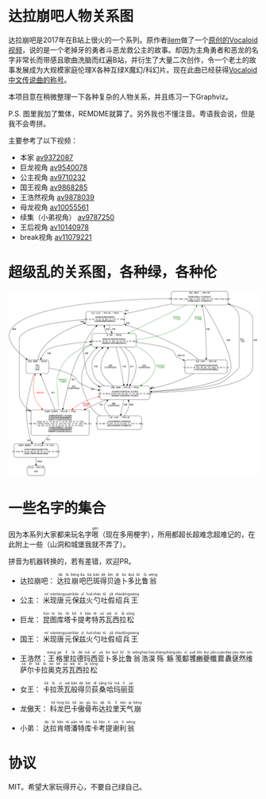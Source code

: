 # 达拉崩吧人物关系图

达拉崩吧是2017年在B站上很火的一个系列。原作者[ilem](https://space.bilibili.com/3379951)做了一个[原创的Vocaloid视频](https://www.bilibili.com/video/av9372087/)，说的是一个老掉牙的勇者斗恶龙救公主的故事。却因为主角勇者和恶龙的名字非常长而带感且歌曲洗脑而红遍B站，并衍生了大量二次创作，令一个老土的故事发展成为大规模家庭伦理X各种互绿X魔幻/科幻片。现在此曲已经获得[Vocaloid中文传说曲的称号](https://zh.moegirl.org/zh-hans/%E8%BE%BE%E6%8B%89%E5%B4%A9%E5%90%A7)。

本项目意在稍微整理一下各种复杂的人物关系，并且练习一下Graphviz。

P.S. 图里我加了繁体，REMDME就算了。另外我也不懂注音。粤语我会说，但是我不会粤拼。

主要参考了以下视频：

* 本家 [av9372087](https://www.bilibili.com/video/av9372087/)
* 巨龙视角 [av9540078](https://www.bilibili.com/video/av9540078/)
* 公主视角 [av9710232](https://www.bilibili.com/video/av9710232/)
* 国王视角 [av9868285](https://www.bilibili.com/video/av9868285/)
* 王浩然视角 [av9878039](https://www.bilibili.com/video/av9878039/)
* 母龙视角 [av10055561](https://www.bilibili.com/video/av10055561/)
* 续集（小弟视角） [av9787250](https://www.bilibili.com/video/av9787250/)
* 王后视角 [av10140978](https://www.bilibili.com/video/av10140978/)
* break视角 [av11079221](https://www.bilibili.com/video/av11079221/)

# 超级乱的关系图，各种绿，各种伦

![alt text](./daLaBengBa.gv.svg)

# 一些名字的集合

因为本系列大家都来玩名字<ruby>哏<rp>(</rp><rt>gén</rt><rp>)</rp></ruby>（现在多用梗字），所用都超长超难念超难记的，在此附上一些（山洞和城堡我就不弄了）。

拼音为机器转换的，若有差错，欢迎PR。

* 达拉崩吧：
<ruby>达<rp>(</rp><rt>dá</rt><rp>)</rp></ruby><ruby>拉<rp>(</rp><rt>lā</rt><rp>)</rp></ruby><ruby>崩<rp>(</rp><rt>bēng</rt><rp>)</rp></ruby><ruby>吧<rp>(</rp><rt>ba</rt><rp>)</rp></ruby><ruby>巴<rp>(</rp><rt>bā</rt><rp>)</rp></ruby><ruby>斑<rp>(</rp><rt>bān</rt><rp>)</rp></ruby><ruby>得<rp>(</rp><rt>dé</rt><rp>)</rp></ruby><ruby>贝<rp>(</rp><rt>bèi</rt><rp>)</rp></ruby><ruby>迪<rp>(</rp><rt>dí</rt><rp>)</rp></ruby><ruby>卜<rp>(</rp><rt>bo</rt><rp>)</rp></ruby><ruby>多<rp>(</rp><rt>duō</rt><rp>)</rp></ruby><ruby>比<rp>(</rp><rt>bǐ</rt><rp>)</rp></ruby><ruby>鲁<rp>(</rp><rt>lǔ</rt><rp>)</rp></ruby><ruby>翁<rp>(</rp><rt>wēng</rt><rp>)</rp></ruby>

* 公主：
<ruby>米<rp>(</rp><rt>mǐ</rt><rp>)</rp></ruby><ruby>现<rp>(</rp><rt>xiàn</rt><rp>)</rp></ruby><ruby>唐<rp>(</rp><rt>táng</rt><rp>)</rp></ruby><ruby>元<rp>(</rp><rt>yuán</rt><rp>)</rp></ruby><ruby>保<rp>(</rp><rt>bǎo</rt><rp>)</rp></ruby><ruby>兹<rp>(</rp><rt>zī</rt><rp>)</rp></ruby><ruby>火<rp>(</rp><rt>huǒ</rt><rp>)</rp></ruby><ruby>勺<rp>(</rp><rt>sháo</rt><rp>)</rp></ruby><ruby>吐<rp>(</rp><rt>tǔ</rt><rp>)</rp></ruby><ruby>假<rp>(</rp><rt>jiǎ</rt><rp>)</rp></ruby><ruby>绍<rp>(</rp><rt>shào</rt><rp>)</rp></ruby><ruby>兵<rp>(</rp><rt>bīng</rt><rp>)</rp></ruby><ruby>王<rp>(</rp><rt>wáng</rt><rp>)</rp></ruby>

* 巨龙：
<ruby>昆<rp>(</rp><rt>kūn</rt><rp>)</rp></ruby><ruby>图<rp>(</rp><rt>tú</rt><rp>)</rp></ruby><ruby>库<rp>(</rp><rt>kù</rt><rp>)</rp></ruby><ruby>塔<rp>(</rp><rt>tǎ</rt><rp>)</rp></ruby><ruby>卡<rp>(</rp><rt>kǎ</rt><rp>)</rp></ruby><ruby>提<rp>(</rp><rt>tí</rt><rp>)</rp></ruby><ruby>考<rp>(</rp><rt>kǎo</rt><rp>)</rp></ruby><ruby>特<rp>(</rp><rt>tè</rt><rp>)</rp></ruby><ruby>苏<rp>(</rp><rt>sū</rt><rp>)</rp></ruby><ruby>瓦<rp>(</rp><rt>wǎ</rt><rp>)</rp></ruby><ruby>西<rp>(</rp><rt>xī</rt><rp>)</rp></ruby><ruby>拉<rp>(</rp><rt>lā</rt><rp>)</rp></ruby><ruby>松<rp>(</rp><rt>sōng</rt><rp>)</rp></ruby>

* 国王：
<ruby>米<rp>(</rp><rt>mǐ</rt><rp>)</rp></ruby><ruby>现<rp>(</rp><rt>xiàn</rt><rp>)</rp></ruby><ruby>唐<rp>(</rp><rt>táng</rt><rp>)</rp></ruby><ruby>元<rp>(</rp><rt>yuán</rt><rp>)</rp></ruby><ruby>保<rp>(</rp><rt>bǎo</rt><rp>)</rp></ruby><ruby>兹<rp>(</rp><rt>zī</rt><rp>)</rp></ruby><ruby>火<rp>(</rp><rt>huǒ</rt><rp>)</rp></ruby><ruby>勺<rp>(</rp><rt>sháo</rt><rp>)</rp></ruby><ruby>吐<rp>(</rp><rt>tǔ</rt><rp>)</rp></ruby><ruby>假<rp>(</rp><rt>jiǎ</rt><rp>)</rp></ruby><ruby>绍<rp>(</rp><rt>shào</rt><rp>)</rp></ruby><ruby>兵<rp>(</rp><rt>bīng</rt><rp>)</rp></ruby><ruby>王<rp>(</rp><rt>wáng</rt><rp>)</rp></ruby>

* 王浩然：
<ruby>王<rp>(</rp><rt>wáng</rt><rp>)</rp></ruby><ruby>格<rp>(</rp><rt>gé</rt><rp>)</rp></ruby><ruby>里<rp>(</rp><rt>lǐ</rt><rp>)</rp></ruby><ruby>拉<rp>(</rp><rt>lā</rt><rp>)</rp></ruby><ruby>德<rp>(</rp><rt>dé</rt><rp>)</rp></ruby><ruby>玛<rp>(</rp><rt>mǎ</rt><rp>)</rp></ruby><ruby>西<rp>(</rp><rt>xī</rt><rp>)</rp></ruby><ruby>亚<rp>(</rp><rt>yà</rt><rp>)</rp></ruby><ruby>卜<rp>(</rp><rt>bo</rt><rp>)</rp></ruby><ruby>多<rp>(</rp><rt>duō</rt><rp>)</rp></ruby><ruby>比<rp>(</rp><rt>bǐ</rt><rp>)</rp></ruby><ruby>鲁<rp>(</rp><rt>lǔ</rt><rp>)</rp></ruby><ruby>翁<rp>(</rp><rt>wēng</rt><rp>)</rp></ruby><ruby>浩<rp>(</rp><rt>hào</rt><rp>)</rp></ruby><ruby>淏<rp>(</rp><rt>hào</rt><rp>)</rp></ruby><ruby>殇<rp>(</rp><rt>shāng</rt><rp>)</rp></ruby><ruby>觞<rp>(</rp><rt>shāng</rt><rp>)</rp></ruby><ruby>笺<rp>(</rp><rt>jiān</rt><rp>)</rp></ruby><ruby>酅<rp>(</rp><rt>xī</rt><rp>)</rp></ruby><ruby>彟<rp>(</rp><rt>yuē</rt><rp>)</rp></ruby><ruby>豳<rp>(</rp><rt>bīn</rt><rp>)</rp></ruby><ruby>夔<rp>(</rp><rt>kuí</rt><rp>)</rp></ruby><ruby>櫼<rp>(</rp><rt>jiān</rt><rp>)</rp></ruby><ruby>爨<rp>(</rp><rt>cuàn</rt><rp>)</rp></ruby><ruby>纛<rp>(</rp><rt>dào</rt><rp>)</rp></ruby><ruby>褎<rp>(</rp><rt>yòu</rt><rp>)</rp></ruby><ruby>然<rp>(</rp><rt>rán</rt><rp>)</rp></ruby><ruby>维<rp>(</rp><rt>wéi</rt><rp>)</rp></ruby><ruby>萨<rp>(</rp><rt>sà</rt><rp>)</rp></ruby><ruby>尔<rp>(</rp><rt>ěr</rt><rp>)</rp></ruby><ruby>卡<rp>(</rp><rt>kǎ</rt><rp>)</rp></ruby><ruby>拉<rp>(</rp><rt>lā</rt><rp>)</rp></ruby><ruby>奥<rp>(</rp><rt>ào</rt><rp>)</rp></ruby><ruby>克<rp>(</rp><rt>kè</rt><rp>)</rp></ruby><ruby>苏<rp>(</rp><rt>sū</rt><rp>)</rp></ruby><ruby>瓦<rp>(</rp><rt>wǎ</rt><rp>)</rp></ruby><ruby>西<rp>(</rp><rt>xī</rt><rp>)</rp></ruby><ruby>拉<rp>(</rp><rt>lā</rt><rp>)</rp></ruby><ruby>松<rp>(</rp><rt>sōng</rt><rp>)</rp></ruby>

* 女王：
<ruby>卡<rp>(</rp><rt>kǎ</rt><rp>)</rp></ruby><ruby>拉<rp>(</rp><rt>lā</rt><rp>)</rp></ruby><ruby>茨<rp>(</rp><rt>cí</rt><rp>)</rp></ruby><ruby>瓦<rp>(</rp><rt>wǎ</rt><rp>)</rp></ruby><ruby>般<rp>(</rp><rt>bān</rt><rp>)</rp></ruby><ruby>得<rp>(</rp><rt>dé</rt><rp>)</rp></ruby><ruby>贝<rp>(</rp><rt>bèi</rt><rp>)</rp></ruby><ruby>荻<rp>(</rp><rt>dí</rt><rp>)</rp></ruby><ruby>桑<rp>(</rp><rt>sāng</rt><rp>)</rp></ruby><ruby>哈<rp>(</rp><rt>hā</rt><rp>)</rp></ruby><ruby>玛<rp>(</rp><rt>mǎ</rt><rp>)</rp></ruby><ruby>丽<rp>(</rp><rt>lì</rt><rp>)</rp></ruby><ruby>亚<rp>(</rp><rt>yà</rt><rp>)</rp></ruby>

* 龙傲天：
<ruby>科<rp>(</rp><rt>kē</rt><rp>)</rp></ruby><ruby>龙<rp>(</rp><rt>lóng</rt><rp>)</rp></ruby><ruby>巴<rp>(</rp><rt>bā</rt><rp>)</rp></ruby><ruby>卡<rp>(</rp><rt>kǎ</rt><rp>)</rp></ruby><ruby>傲<rp>(</rp><rt>ào</rt><rp>)</rp></ruby><ruby>骨<rp>(</rp><rt>gǔ</rt><rp>)</rp></ruby><ruby>布<rp>(</rp><rt>bù</rt><rp>)</rp></ruby><ruby>达<rp>(</rp><rt>dá</rt><rp>)</rp></ruby><ruby>拉<rp>(</rp><rt>lā</rt><rp>)</rp></ruby><ruby>里<rp>(</rp><rt>lǐ</rt><rp>)</rp></ruby><ruby>天<rp>(</rp><rt>tiān</rt><rp>)</rp></ruby><ruby>气<rp>(</rp><rt>qì</rt><rp>)</rp></ruby><ruby>崩<rp>(</rp><rt>bēng</rt><rp>)</rp></ruby>

* 小弟：
<ruby>达<rp>(</rp><rt>dá</rt><rp>)</rp></ruby><ruby>拉<rp>(</rp><rt>lā</rt><rp>)</rp></ruby><ruby>肯<rp>(</rp><rt>kěn</rt><rp>)</rp></ruby><ruby>塔<rp>(</rp><rt>tǎ</rt><rp>)</rp></ruby><ruby>潘<rp>(</rp><rt>pān</rt><rp>)</rp></ruby><ruby>特<rp>(</rp><rt>tè</rt><rp>)</rp></ruby><ruby>库<rp>(</rp><rt>kù</rt><rp>)</rp></ruby><ruby>卡<rp>(</rp><rt>kǎ</rt><rp>)</rp></ruby><ruby>考<rp>(</rp><rt>kǎo</rt><rp>)</rp></ruby><ruby>提<rp>(</rp><rt>tí</rt><rp>)</rp></ruby><ruby>谢<rp>(</rp><rt>xiè</rt><rp>)</rp></ruby><ruby>利<rp>(</rp><rt>lì</rt><rp>)</rp></ruby><ruby>翁<rp>(</rp><rt>wēng</rt><rp>)</rp></ruby>

# 协议
MIT。希望大家玩得开心，不要自己绿自己。